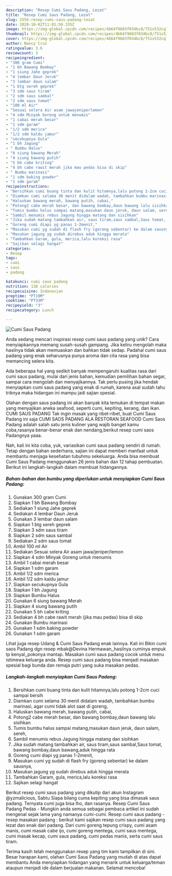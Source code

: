 ```yaml
---
description: "Resep Cumi Saus Padang, Lezat"
title: "Resep Cumi Saus Padang, Lezat"
slug: 2556-resep-cumi-saus-padang-lezat
date: 2020-10-02T11:01:59.335Z
image: https://img-global.cpcdn.com/recipes/4b64f9683f034bc8/751x532cq70/cumi-saus-padang-foto-resep-utama.jpg
thumbnail: https://img-global.cpcdn.com/recipes/4b64f9683f034bc8/751x532cq70/cumi-saus-padang-foto-resep-utama.jpg
cover: https://img-global.cpcdn.com/recipes/4b64f9683f034bc8/751x532cq70/cumi-saus-padang-foto-resep-utama.jpg
author: Nancy Cruz
ratingvalue: 3.6
reviewcount: 3
recipeingredient:
- "300 gram Cumi"
- "1 bh Bawang Bombay"
- "1 siung Jahe geprek"
- "4 lembar Daun Jeruk"
- "3 lembar daun salam"
- "1 btg sereh geprek"
- "3 sdm saus tiram"
- "2 sdm saus sambal"
- "2 sdm saus tomat"
- "100 ml Air"
- "Sesuai selera Air asam jawajeniperlemon"
- "4 sdm Minyak Goreng untuk menumis"
- "1 cabai merah besar"
- "1 sdm garam"
- "1/2 sdm merica"
- "1/2 sdm kaldu jamur"
- "secukupnya Gula"
- "1 bh Jagung"
- " Bumbu Halus"
- "6 siung bawang Merah"
- "4 siung bawang putih"
- "5 bh cabe kriting"
- "4 bh cabe rawit merah jika mau pedas bisa di skip"
- " Bumbu marinasi"
- "1 sdm baking powder"
- "1 sdm garam"
recipeinstructions:
- "Bersihkan cumi buang tinta dan kulit hitamnya,lalu potong 1-2cm cuci sampai bersih"
- "Diamkan cumi selama 30 menit didalam wadah, tambahkan bumbu marinasi, agar cumi tidak alot saat di goreng,"
- "Haluskan bawang merah, bawang putih, cabai,"
- "Potong2 cabe merah besar, dan bawang bombay,daun bawang lalu sisihkan"
- "Tumis bumbu halus sampai matang,masukan daun jeruk, daun salam, sereh,"
- "Sambil menumis rebus Jagung hingga matang dan sisihkan"
- "Jika sudah matang tambahkan air, saus tiram,saus sambal,Saus tomat, bawang bombay,daun bawang,aduk hingga rata"
- "Goreng cumi diapi yg panas 1-2menit,"
- "Masukan cumi yg sudah di flash fry (goreng sebentar) ke dalam sausnya,"
- "Masukan jagung yg sudah direbus aduk hingga merata"
- "Tambahkan Garam, gula, merica,lalu koreksi rasa"
- "Sajikan selagi hangat"
categories:
- Resep
tags:
- cumi
- saus
- padang

katakunci: cumi saus padang 
nutrition: 138 calories
recipecuisine: Indonesian
preptime: "PT19M"
cooktime: "PT33M"
recipeyield: "3"
recipecategory: Lunch

---
```



![Cumi Saus Padang](https://img-global.cpcdn.com/recipes/4b64f9683f034bc8/751x532cq70/cumi-saus-padang-foto-resep-utama.jpg)

Anda sedang mencari inspirasi resep cumi saus padang yang unik? Cara menyiapkannya memang susah-susah gampang. Jika keliru mengolah maka hasilnya tidak akan memuaskan dan bahkan tidak sedap. Padahal cumi saus padang yang enak seharusnya punya aroma dan cita rasa yang bisa memancing selera kita.

Ada beberapa hal yang sedikit banyak mempengaruhi kualitas rasa dari cumi saus padang, mulai dari jenis bahan, kemudian pemilihan bahan segar, sampai cara mengolah dan menyajikannya. Tak perlu pusing jika hendak menyiapkan cumi saus padang yang enak di rumah, karena asal sudah tahu triknya maka hidangan ini mampu jadi sajian spesial.

Olahan dengan saus padang ini akan banyak kita temukan di tempat makan yang menyajikan aneka seafood, seperti cumi, kepiting, kerang, dan ikan. CUMI SAUS PADANG Tak ingin masak yang ribet-ribet, buat Cumi Saus Padang ini saja CUMI SAOS PADANG ALA RESTORAN SEAFOOD Cumi Saos Padang adalah salah satu jenis kuliner yang wajib banget kamu coba,rasanya benar-benar enak dan nendang,berikut resep cumi saos Padangnya yaaa.


Nah, kali ini kita coba, yuk, variasikan cumi saus padang sendiri di rumah. Tetap dengan bahan sederhana, sajian ini dapat memberi manfaat untuk membantu menjaga kesehatan tubuhmu sekeluarga. Anda bisa membuat Cumi Saus Padang menggunakan 26 jenis bahan dan 12 tahap pembuatan. Berikut ini langkah-langkah dalam membuat hidangannya.

<!--inarticleads1-->

##### Bahan-bahan dan bumbu yang diperlukan untuk menyiapkan Cumi Saus Padang:

1. Gunakan 300 gram Cumi
1. Siapkan 1 bh Bawang Bombay
1. Sediakan 1 siung Jahe geprek
1. Sediakan 4 lembar Daun Jeruk
1. Gunakan 3 lembar daun salam
1. Siapkan 1 btg sereh geprek
1. Siapkan 3 sdm saus tiram
1. Siapkan 2 sdm saus sambal
1. Sediakan 2 sdm saus tomat
1. Ambil 100 ml Air
1. Sediakan Sesuai selera Air asam jawa/jeniper/lemon
1. Siapkan 4 sdm Minyak Goreng untuk menumis
1. Ambil 1 cabai merah besar
1. Siapkan 1 sdm garam
1. Ambil 1/2 sdm merica
1. Ambil 1/2 sdm kaldu jamur
1. Siapkan secukupnya Gula
1. Siapkan 1 bh Jagung
1. Siapkan  Bumbu Halus
1. Gunakan 6 siung bawang Merah
1. Siapkan 4 siung bawang putih
1. Gunakan 5 bh cabe kriting
1. Sediakan 4 bh cabe rawit merah (jika mau pedas) bisa di skip
1. Gunakan  Bumbu marinasi
1. Gunakan 1 sdm baking powder
1. Gunakan 1 sdm garam


Lihat juga resep Udang &amp; Cumi Saus Padang enak lainnya. Kali ini Bikin cumi saos Padang dgn resep mbak@Devina Hermawan,,hasilnya cuminya empuk tp kenyal,,pokonya mantap. Masakan cumi saus padang cocok untuk menu istimewa keluarga anda. Resep cumi saus padang bisa menjadi masakan spesial bagi bunda dan remaja putri yang suka masakan pedas. 

<!--inarticleads2-->

##### Langkah-langkah menyiapkan Cumi Saus Padang:

1. Bersihkan cumi buang tinta dan kulit hitamnya,lalu potong 1-2cm cuci sampai bersih
1. Diamkan cumi selama 30 menit didalam wadah, tambahkan bumbu marinasi, agar cumi tidak alot saat di goreng,
1. Haluskan bawang merah, bawang putih, cabai,
1. Potong2 cabe merah besar, dan bawang bombay,daun bawang lalu sisihkan
1. Tumis bumbu halus sampai matang,masukan daun jeruk, daun salam, sereh,
1. Sambil menumis rebus Jagung hingga matang dan sisihkan
1. Jika sudah matang tambahkan air, saus tiram,saus sambal,Saus tomat, bawang bombay,daun bawang,aduk hingga rata
1. Goreng cumi diapi yg panas 1-2menit,
1. Masukan cumi yg sudah di flash fry (goreng sebentar) ke dalam sausnya,
1. Masukan jagung yg sudah direbus aduk hingga merata
1. Tambahkan Garam, gula, merica,lalu koreksi rasa
1. Sajikan selagi hangat


Berikut resep cumi saus padang yang dikutip dari akun Instagram @yzmalicious, Sabtu Siapa bilang cuma kepiting yang bisa dimasak saus padang. Ternyata cumi juga bisa lho, dan rasanya. Resep Cumi Saus Padang Pedas - Mungkin anda semua sebagai pembaca artikel ini sudah mengenal sejak lama yang namanya cumi-cumi. Resep cumi saus padang - resep masakan padang : berikut kami sajikan resep cumi saus padang yang lezat dan enak dari padang. Dari cumi goreng tepung crispy, cumi asam manis, cumi masak cabe ijo, cumi goreng mentega, cumi saus mentega, cumi masak kecap, cumi saus padang, cumi pedas manis, serta cumi saus tiram. 

Terima kasih telah menggunakan resep yang tim kami tampilkan di sini. Besar harapan kami, olahan Cumi Saus Padang yang mudah di atas dapat membantu Anda menyiapkan hidangan yang menarik untuk keluarga/teman ataupun menjadi ide dalam berjualan makanan. Selamat mencoba!
